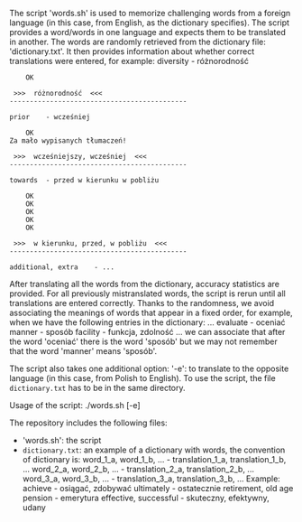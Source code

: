 The script 'words.sh' is used to memorize challenging words from a foreign language (in this case, from English, as the dictionary specifies). The script provides a word/words in one language and expects them to be translated in another. The words are randomly retrieved from the dictionary file: 'dictionary.txt'. It then provides information about whether correct translations were entered, for example:
	diversity	 - różnorodność

		OK

	 >>>  różnorodność  <<<
	--------------------------------------------

	prior	 - wcześniej

		OK
	Za mało wypisanych tłumaczeń!

	 >>>  wcześniejszy, wcześniej  <<<
	--------------------------------------------

	towards	 - przed w kierunku w pobliżu

		OK
		OK
		OK
		OK
		OK

	 >>>  w kierunku, przed, w pobliżu  <<<
	--------------------------------------------

	additional, extra	 - ...

After translating all the words from the dictionary, accuracy statistics are provided. For all previously mistranslated words, the script is rerun until all translations are entered correctly.
Thanks to the randomness, we avoid associating the meanings of words that appear in a fixed order, for example, when we have the following entries in the dictionary:
	...
	evaluate	-	oceniać
	manner	-	sposób
	facility	-	funkcja, zdolność
	...
we can associate that after the word 'oceniać' there is the word 'sposób' but we may not remember that the word 'manner' means 'sposób'.

The script also takes one additional option:
'-e': to translate to the opposite language (in this case, from Polish to English).
To use the script, the file `dictionary.txt` has to be in the same directory.

Usage of the script:
./words.sh [-e]

The repository includes the following files:
- 'words.sh': the script
- `dictionary.txt`: an example of a dictionary with words, the convention of dictionary is:
word_1_a, word_1_b, ...	-	translation_1_a, translation_1_b, ...
word_2_a, word_2_b, ...	-	translation_2_a, translation_2_b, ...
word_3_a, word_3_b, ...	-	translation_3_a, translation_3_b, ...
Example:
achieve	-	osiągać, zdobywać
ultimately	-	ostatecznie
retirement, old age pension	-	emerytura
effective, successful	-	skuteczny, efektywny, udany

